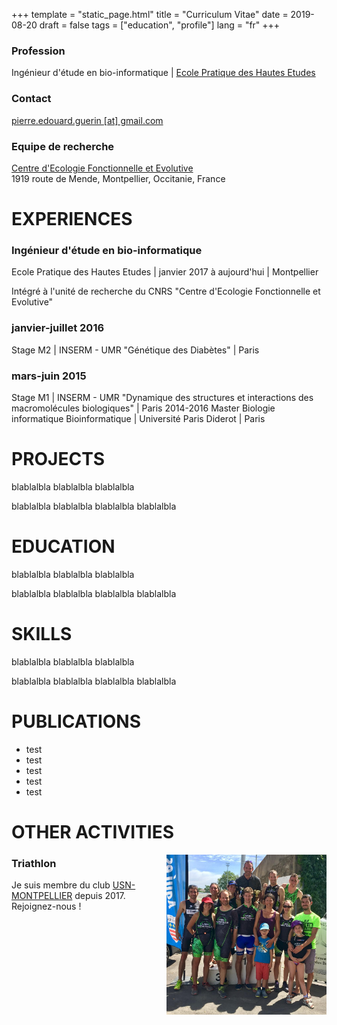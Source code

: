 +++
template = "static_page.html"
title = "Curriculum Vitae"
date =  2019-08-20
draft = false
tags = ["education", "profile"]
lang = "fr"
+++


### Profession
Ingénieur d'étude en bio-informatique | [Ecole Pratique des Hautes Etudes](https://www.ephe.fr/)

### Contact
[pierre.edouard.guerin [at] gmail.com](mailto:pierre.edouard.guerin@gmail.com)

### Equipe de recherche
[Centre d'Ecologie Fonctionnelle et Evolutive](https://www.cefe.cnrs.fr)  
1919 route de Mende, Montpellier, Occitanie, France

# EXPERIENCES


### Ingénieur d'étude en bio-informatique
Ecole Pratique des Hautes Etudes | janvier 2017 à aujourd'hui | Montpellier

Intégré à l'unité de recherche du CNRS "Centre d'Ecologie Fonctionnelle et Evolutive"

### janvier-juillet 2016
Stage M2 |  INSERM - UMR "Génétique des Diabètes" | Paris

### mars-juin 2015
 Stage M1 | INSERM - UMR "Dynamique des structures et interactions des macromolécules biologiques" | Paris
2014-2016
Master Biologie informatique Bioinformatique | Université Paris Diderot | Paris


# PROJECTS

blablalbla
blablalbla
blablalbla

blablalbla
blablalbla
blablalbla
blablalbla


# EDUCATION

blablalbla
blablalbla
blablalbla

blablalbla
blablalbla
blablalbla
blablalbla


# SKILLS

blablalbla
blablalbla
blablalbla

blablalbla
blablalbla
blablalbla
blablalbla




# PUBLICATIONS

* test
* test
* test
* test
* test


# OTHER ACTIVITIES


<img align="right" width="256rem" height="256rem" src="usnm.png">

### Triathlon

Je suis membre du club [USN-MONTPELLIER](https://www.usn-montpellier.fr/usn-web/view/index.php) depuis 2017. Rejoignez-nous !
